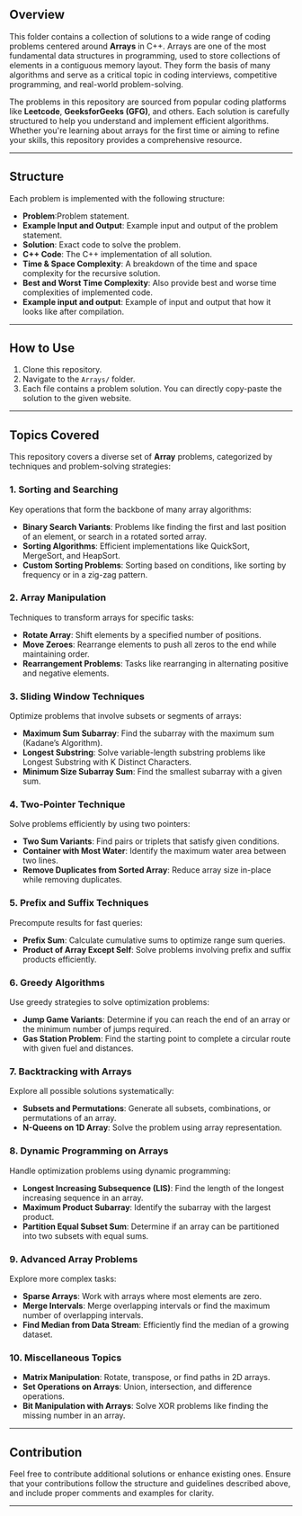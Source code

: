 ## Overview

This folder contains a collection of solutions to a wide range of coding problems centered around **Arrays** in C++. Arrays are one of the most fundamental data structures in programming, used to store collections of elements in a contiguous memory layout. They form the basis of many algorithms and serve as a critical topic in coding interviews, competitive programming, and real-world problem-solving.

The problems in this repository are sourced from popular coding platforms like **Leetcode**, **GeeksforGeeks (GFG)**, and others. Each solution is carefully structured to help you understand and implement efficient algorithms. Whether you're learning about arrays for the first time or aiming to refine your skills, this repository provides a comprehensive resource.

---

## Structure

Each problem is implemented with the following structure:
- **Problem**:Problem statement.
- **Example Input and Output**: Example input and output of the problem statement.
- **Solution**: Exact code to solve the problem.
- **C++ Code**: The C++ implementation of all solution.
- **Time & Space Complexity**: A breakdown of the time and space complexity for the recursive solution.
- **Best and Worst Time Complexity**: Also provide best and worse time complexities of implemented code.
- **Example input and output**: Example of input and output that how it looks like after compilation. 

---

## How to Use

1. Clone this repository.
2. Navigate to the `Arrays/` folder.
3. Each file contains a problem solution. You can directly copy-paste the solution to the given website.

---

## Topics Covered

This repository covers a diverse set of **Array** problems, categorized by techniques and problem-solving strategies:

### 1. **Sorting and Searching**  
Key operations that form the backbone of many array algorithms:  
- **Binary Search Variants**: Problems like finding the first and last position of an element, or search in a rotated sorted array.  
- **Sorting Algorithms**: Efficient implementations like QuickSort, MergeSort, and HeapSort.  
- **Custom Sorting Problems**: Sorting based on conditions, like sorting by frequency or in a zig-zag pattern.  

### 2. **Array Manipulation**  
Techniques to transform arrays for specific tasks:  
- **Rotate Array**: Shift elements by a specified number of positions.  
- **Move Zeroes**: Rearrange elements to push all zeros to the end while maintaining order.  
- **Rearrangement Problems**: Tasks like rearranging in alternating positive and negative elements.  

### 3. **Sliding Window Techniques**  
Optimize problems that involve subsets or segments of arrays:  
- **Maximum Sum Subarray**: Find the subarray with the maximum sum (Kadane’s Algorithm).  
- **Longest Substring**: Solve variable-length substring problems like Longest Substring with K Distinct Characters.  
- **Minimum Size Subarray Sum**: Find the smallest subarray with a given sum.  

### 4. **Two-Pointer Technique**  
Solve problems efficiently by using two pointers:  
- **Two Sum Variants**: Find pairs or triplets that satisfy given conditions.  
- **Container with Most Water**: Identify the maximum water area between two lines.  
- **Remove Duplicates from Sorted Array**: Reduce array size in-place while removing duplicates.  

### 5. **Prefix and Suffix Techniques**  
Precompute results for fast queries:  
- **Prefix Sum**: Calculate cumulative sums to optimize range sum queries.  
- **Product of Array Except Self**: Solve problems involving prefix and suffix products efficiently.  

### 6. **Greedy Algorithms**  
Use greedy strategies to solve optimization problems:  
- **Jump Game Variants**: Determine if you can reach the end of an array or the minimum number of jumps required.  
- **Gas Station Problem**: Find the starting point to complete a circular route with given fuel and distances.  

### 7. **Backtracking with Arrays**  
Explore all possible solutions systematically:  
- **Subsets and Permutations**: Generate all subsets, combinations, or permutations of an array.  
- **N-Queens on 1D Array**: Solve the problem using array representation.  

### 8. **Dynamic Programming on Arrays**  
Handle optimization problems using dynamic programming:  
- **Longest Increasing Subsequence (LIS)**: Find the length of the longest increasing sequence in an array.  
- **Maximum Product Subarray**: Identify the subarray with the largest product.  
- **Partition Equal Subset Sum**: Determine if an array can be partitioned into two subsets with equal sums.  

### 9. **Advanced Array Problems**  
Explore more complex tasks:  
- **Sparse Arrays**: Work with arrays where most elements are zero.  
- **Merge Intervals**: Merge overlapping intervals or find the maximum number of overlapping intervals.  
- **Find Median from Data Stream**: Efficiently find the median of a growing dataset.  

### 10. **Miscellaneous Topics**  
- **Matrix Manipulation**: Rotate, transpose, or find paths in 2D arrays.  
- **Set Operations on Arrays**: Union, intersection, and difference operations.  
- **Bit Manipulation with Arrays**: Solve XOR problems like finding the missing number in an array.  

---

## Contribution

Feel free to contribute additional solutions or enhance existing ones. 
Ensure that your contributions follow the structure and guidelines described above, and include proper comments and examples for clarity.

---
